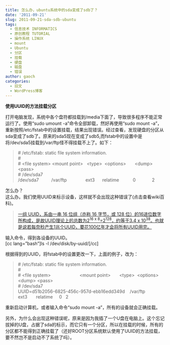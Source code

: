 ```yaml
---
title: 怎么办，ubuntu系统中的sda变成了sdb了？
date: '2011-09-21'
slug: 2011-09-21-sda-sdb-ubuntu
tags:
  - 信息技术 INFORMATICS
  - 原创教程 TUTORIAL
  - 操作系统 LINUX
  - mount
  - Ubuntu
  - 分区
  - 挂载
  - 硬盘
  - 磁盘
  - 错误
author: gaoch
categories:
  - 旧文
  - WordPress博客
---
```



**使用UUID的方法挂载分区**

打开电脑发现，系统中各个盘符都挂载到/media下面了，导致很多程序不能正常运行了。使用“sudo
umount -a”命令全部卸载，然好再使用“sudo mount
-a”，重新按照/etc/fstab中的设置挂载，结果出现错误。经过查看，发现硬盘的分区从sda变成了sdb了。原来的sda5现在变成了sdb5,而fstab中的设置中是将/dev/sda5挂载到/var/ftp怪不得挂载不上了。如下：

> \# /etc/fstab: static file system information.  
> \#  
> \# &lt;file system&gt; &lt;mount point&gt;   &lt;type&gt; 
> &lt;options&gt;       &lt;dump&gt;  &lt;pass&gt;  
> \# /dev/sda7  
> /dev/sda7          /var/ftp               ext3      relatime          
> 0             2

怎么办？  
这么办。我们使用UUID来标示设备，这样就不会出现这种错误了(点击查看wiki百科)。

> [一组 UUID，系由一串 16 位组（亦称 16 字节，或 128
> 位）的16进位数字所构成，是故UUID理论上的总数为2<sup>16 x
> 8</sup>=2<sup>128</sup>，约等于3.4 x
> 10<sup>38</sup>。也就是说若每奈秒产生1兆个UUID，要花100亿年才会将所有UUID用完。](http://zh.wikipedia.org/wiki/UUID)

输入命令，得到各设备的UUID。  
\[cc lang=”bash”\]ls -l /dev/disk/by-uuid/\[/cc\]

根据得到的UUID，将fstab中的设置更改一下，上面的例子，改为：

> \# /etc/fstab: static file system information.  
> \#  
> \# &lt;file system&gt;                       &lt;mount point&gt;      
> &lt;type&gt;  &lt;options&gt;  &lt;dump&gt; &lt;pass&gt;  
> \# /dev/sda7  
> UUID=d51b2056-6825-456c-957d-ebb16edd349d    /var/ftp      ext3      
> relatime     0   2

重新启动计算机，或者输入命令“sudo mount -a”，所有的设备就会正确挂载。

另外，为什么会出现这种错误呢，原来是因为我插了一个U盘在电脑上。这个忘记拔掉的U盘，占据了sda的标示，而它只有一个分区，所以在挂载的时候，所有的分区都不能得到正确挂载了（还好ROOT分区系统默认使用了UUID的方法挂载，要不然岂不是启动不了系统了吗）。

